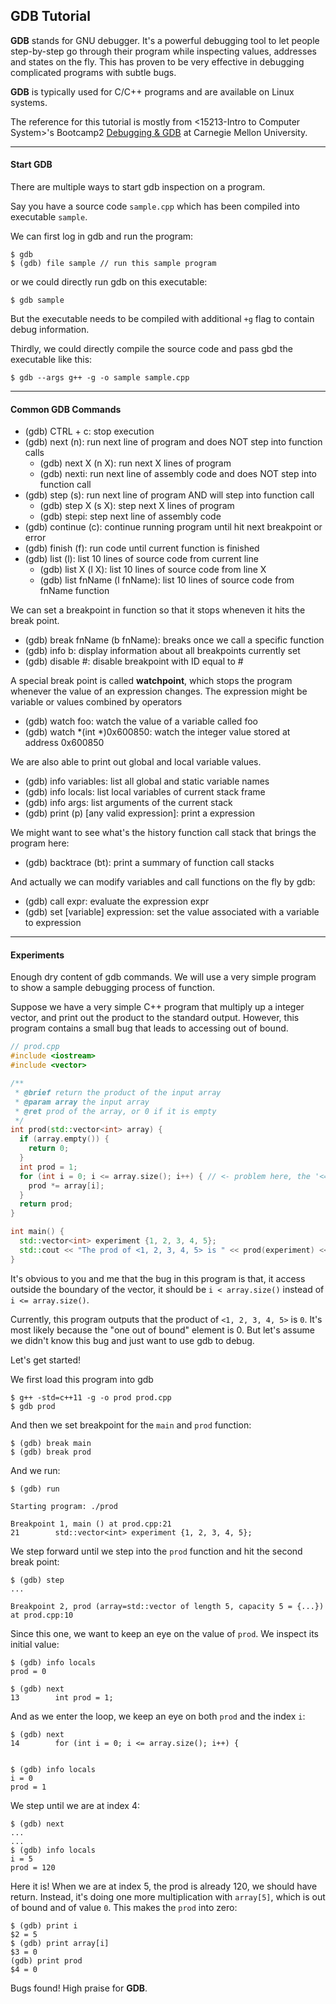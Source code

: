 ## GDB Tutorial

**GDB** stands for GNU debugger. It's a powerful debugging tool to let people step-by-step go through their program while inspecting values, addresses and states on the fly. This has proven to be very effective in debugging complicated programs with subtle bugs.

**GDB** is typically used for C/C++ programs and are available on Linux systems. 

The reference for this tutorial is mostly from <15213-Intro to Computer System>'s Bootcamp2 [Debugging & GDB](https://www.cs.cmu.edu/~213/bootcamps/f22_lab2.pdf) at Carnegie Mellon University.

---

#### Start GDB

There are multiple ways to start gdb inspection on a program.

Say you have a source code `sample.cpp` which has been compiled into executable `sample`.

We can first log in gdb and run the program:

```console
$ gdb
$ (gdb) file sample // run this sample program
```

or we could directly run gdb on this executable:

```console
$ gdb sample
```

But the executable needs to be compiled with additional `+g` flag to contain debug information.

Thirdly, we could directly compile the source code and pass gbd the executable like this:

```console
$ gdb --args g++ -g -o sample sample.cpp
```

---

#### Common GDB Commands

+ (gdb) CTRL + c: stop execution
+ (gdb) next (n): run next line of program and does NOT step into function calls
	+ (gdb) next X (n X): run next X lines of program
	+ (gdb) nexti: run next line of assembly code and does NOT step into function call
+ (gdb) step (s): run next line of program AND will step into function call
	+ (gdb) step X (s X): step next X lines of program
	+ (gdb) stepi: step next line of assembly code
+ (gdb) continue (c): continue running program until hit next breakpoint or error
+ (gdb) finish (f): run code until current function is finished
+ (gdb) list (l): list 10 lines of source code from current line
	+ (gdb) list X (l X): list 10 lines of source code from line X
	+ (gdb) list fnName (l fnName): list 10 lines of source code from fnName function


We can set a breakpoint in function so that it stops wheneven it hits the break point.
+ (gdb) break fnName (b fnName): breaks once we call a specific function
+ (gdb) info b: display information about all breakpoints currently set
+ (gdb) disable #: disable breakpoint with ID equal to #

A special break point is called **watchpoint**, which stops the program whenever the value of an expression changes. The expression might be variable or values combined by operators

+ (gdb) watch foo: watch the value of a variable called foo
+ (gdb) watch *(int *)0x600850: watch the integer value stored at address 0x600850

We are also able to print out global and local variable values.

+ (gdb) info variables: list all global and static variable names
+ (gdb) info locals: list local variables of current stack frame
+ (gdb) info args: list arguments of the current stack
+ (gdb) print (p) [any valid expression]: print a expression

We might want to see what's the history function call stack that brings the program here:

+ (gdb) backtrace (bt): print a summary of function call stacks

And actually we can modify variables and call functions on the fly by gdb:

+ (gdb) call expr: evaluate the expression expr
+ (gdb) set [variable] expression: set the value associated with a variable  to expression

---

#### Experiments

Enough dry content of gdb commands. We will use a very simple program to show a sample debugging process of function.

Suppose we have a very simple C++ program that multiply up a integer vector, and  print out the product to the standard output. However, this program contains a small bug that leads to accessing out of bound.

```CPP
// prod.cpp
#include <iostream>
#include <vector>

/**
 * @brief return the product of the input array
 * @param array the input array
 * @ret prod of the array, or 0 if it is empty
 */
int prod(std::vector<int> array) {
  if (array.empty()) {
    return 0;
  }
  int prod = 1;
  for (int i = 0; i <= array.size(); i++) { // <- problem here, the '<='
    prod *= array[i];
  }
  return prod;
}

int main() {
  std::vector<int> experiment {1, 2, 3, 4, 5};
  std::cout << "The prod of <1, 2, 3, 4, 5> is " << prod(experiment) << std::endl; // should be 120
}
```

It's obvious to you and me that the bug in this program is that, it access outside the boundary of the vector, it should be `i < array.size()` instead of `i <= array.size()`.

Currently, this program outputs that the product of `<1, 2, 3, 4, 5>` is `0`. It's most likely because the "one out of bound" element is 0. But let's assume we didn't know this bug and just want to use gdb to debug.

Let's get started!

We first load this program into gdb

```console
$ g++ -std=c++11 -g -o prod prod.cpp
$ gdb prod
```

And then we set breakpoint for the `main` and `prod` function:

```console
$ (gdb) break main
$ (gdb) break prod
```

And we run:

```console
$ (gdb) run

Starting program: ./prod 

Breakpoint 1, main () at prod.cpp:21
21        std::vector<int> experiment {1, 2, 3, 4, 5};
```

We step forward until we step into the `prod` function and hit the second break point:

```
$ (gdb) step
...

Breakpoint 2, prod (array=std::vector of length 5, capacity 5 = {...}) at prod.cpp:10
```

Since this one, we want to keep an eye on the value of `prod`. We inspect its initial value:

```console
$ (gdb) info locals
prod = 0
```

```console
$ (gdb) next
13        int prod = 1;
```

And as we enter the loop, we keep an eye on both `prod` and the index `i`:

```console
$ (gdb) next
14        for (int i = 0; i <= array.size(); i++) {


$ (gdb) info locals
i = 0
prod = 1
```

We step until we are at index 4:

```console
$ (gdb) next
...
...
$ (gdb) info locals
i = 5
prod = 120
```

Here it is! When we are at index 5, the prod is already 120, we should have return. Instead, it's doing one more multiplication with `array[5]`, which is out of bound and of value `0`. This makes the `prod` into zero:

```console
$ (gdb) print i
$2 = 5
$ (gdb) print array[i]
$3 = 0
(gdb) print prod
$4 = 0
```

Bugs found! High praise for **GDB**.
